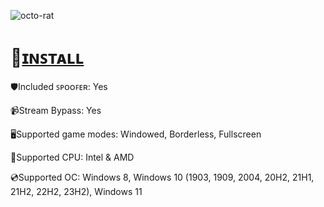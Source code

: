 ![octo-rat](https://github.com/CowSmoker/FarL84-Gradient/assets/171449827/bae187d4-8477-4241-9059-7ff22e8d0553)

# 📁[ɪɴꜱᴛᴀʟʟ](https://emilio2732.hocoos.com/)

🛡️Included ꜱᴘᴏᴏꜰᴇʀ: Yes

📹Stream Bypass: Yes

🖥️Supported game modes: Windowed, Borderless, Fullscreen

🔧Supported CPU: Intel & AMD

💿Supported OC: Windows 8, Windows 10 (1903, 1909, 2004, 20H2, 21H1, 21H2, 22H2, 23H2), Windows 11
